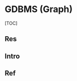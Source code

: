 # GDBMS (Graph)

[TOC]



## Res


## Intro


## Ref
[ 👍 数据库的发展脉络与技术演进 ｜ 51CTO]: https://www.51cto.com/article/744876.html
[什么是图数据库GDB? | 阿里云帮助中心1]: https://help.aliyun.com/document_detail/102799.html
